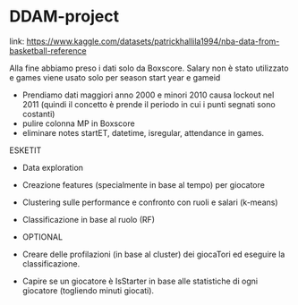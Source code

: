 # DDAM-project

link:
https://www.kaggle.com/datasets/patrickhallila1994/nba-data-from-basketball-reference

Alla fine abbiamo preso i dati solo da Boxscore. Salary non è stato utilizzato e games viene usato solo per season start year e gameid


- Prendiamo dati maggiori anno 2000 e minori 2010 causa lockout nel 2011 (quindi il concetto è prende il periodo in cui i punti segnati sono costanti)
- pulire colonna MP in Boxscore
- eliminare notes startET, datetime, isregular, attendance in games.

ESKETIT

- Data exploration
- Creazione features (specialmente in base al tempo) per giocatore

- Clustering sulle performance e confronto con ruoli e salari (k-means)
- Classificazione in base al ruolo (RF)



- OPTIONAL
- Creare delle profilazioni (in base al cluster) dei giocaTori ed eseguire la classificazione. 
- Capire se un giocatore è IsStarter in base alle statistiche di ogni giocatore (togliendo minuti giocati).
